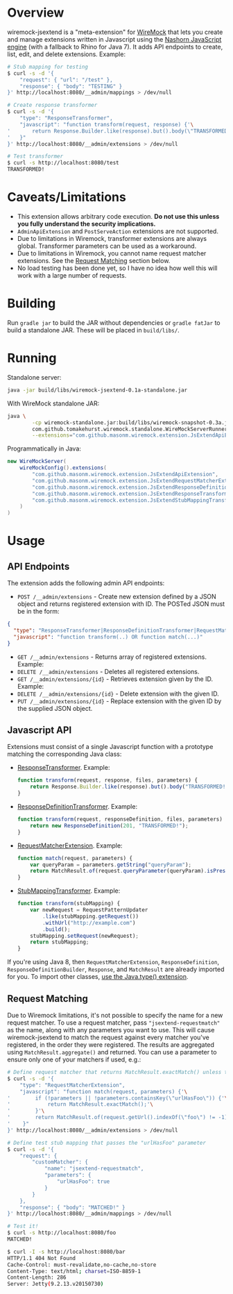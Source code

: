 # Overview

wiremock-jsextend is a "meta-extension" for [WireMock](http://wiremock.org) that lets you create and manage extensions written in Javascript using the [Nashorn JavaScript engine](http://www.n-k.de/riding-the-nashorn/) (with a fallback to Rhino for Java 7). It adds API endpoints to create, list, edit, and delete extensions. Example:

```sh
# Stub mapping for testing
$ curl -s -d '{
    "request": { "url": "/test" },
    "response": { "body": "TESTING" }
}' http://localhost:8080/__admin/mappings > /dev/null

# Create response transformer
$ curl -s -d '{
    "type": "ResponseTransformer",
    "javascript": "function transform(request, response) {'\
'       return Response.Builder.like(response).but().body(\"TRANSFORMED!\").build();'\
'   }"
}' http://localhost:8080/__admin/extensions > /dev/null

# Test transformer
$ curl -s http://localhost:8080/test
TRANSFORMED!
```

# Caveats/Limitations

* This extension allows arbitrary code execution. **Do not use this unless you fully understand the security implications.**
* `AdminApiExtension` and `PostServeAction` extensions are not supported.
* Due to limitations in Wiremock, transformer extensions are always global. Transformer parameters can be used as a workaround.
* Due to limitations in Wiremock, you cannot name request matcher extensions. See the [Request Matching](#request-matching) section below.
* No load testing has been done yet, so I have no idea how well this will work with a large number of requests.

# Building

Run `gradle jar` to build the JAR without dependencies or `gradle fatJar` to build a standalone JAR.
These will be placed in `build/libs/`.

# Running

Standalone server:
```sh
java -jar build/libs/wiremock-jsextend-0.1a-standalone.jar
```

With WireMock standalone JAR:
```sh
java \
        -cp wiremock-standalone.jar:build/libs/wiremock-snapshot-0.3a.jar \
        com.github.tomakehurst.wiremock.standalone.WireMockServerRunner \
        --extensions="com.github.masonm.wiremock.extension.JsExtendApiExtension,com.github.masonm.wiremock.extension.JsExtendRequestMatcherExtensionAdapter,com.github.masonm.wiremock.extension.JsExtendResponseDefinitionTransformerExtensionAdapter,com.github.masonm.wiremock.extension.JsExtendResponseTransformerExtensionAdapter,com.github.masonm.wiremock.extension.JsExtendStubMappingTransformerExtension"
```

Programmatically in Java:
```java
new WireMockServer(
    wireMockConfig().extensions(
        "com.github.masonm.wiremock.extension.JsExtendApiExtension",
        "com.github.masonm.wiremock.extension.JsExtendRequestMatcherExtensionAdapter",
        "com.github.masonm.wiremock.extension.JsExtendResponseDefinitionTransformerExtensionAdapter",
        "com.github.masonm.wiremock.extension.JsExtendResponseTransformerExtensionAdapter",
        "com.github.masonm.wiremock.extension.JsExtendStubMappingTransformerExtensionAdapter"
    )
)
```

# Usage

## API Endpoints

The extension adds the following admin API endpoints:
* `POST /__admin/extensions` - Create new extension defined by a JSON object and returns registered extension with ID. The POSTed JSON must be in the form:
```json
{
  "type": "ResponseTransformer|ResponseDefinitionTransformer|RequestMatcherExtension|StubMappingTransformer",
  "javascript": "function transform(..) OR function match(...)"
}
```
* `GET /__admin/extensions` - Returns array of registered extensions. Example:
* `DELETE /__admin/extensions` - Deletes all registered extensions.
* `GET /__admin/extensions/{id}` - Retrieves extension given by the ID. Example:
* `DELETE /__admin/extensions/{id}` - Delete extension with the given ID.
* `PUT /__admin/extensions/{id}` - Replace extension with the given ID by the supplied JSON object.

## Javascript API

Extensions must consist of a single Javascript function with a prototype matching the corresponding Java class:
* [ResponseTransformer](https://github.com/tomakehurst/wiremock/blob/7610d003720e1b39c994f95dcd36b3e3e48b9b9b/src/main/java/com/github/tomakehurst/wiremock/extension/ResponseTransformer.java#L25). Example:
    ```javascript
    function transform(request, response, files, parameters) {
        return Response.Builder.like(response).but().body("TRANSFORMED!").build();
    }
    ```
* [ResponseDefinitionTransformer](https://github.com/tomakehurst/wiremock/blob/7610d003720e1b39c994f95dcd36b3e3e48b9b9b/src/main/java/com/github/tomakehurst/wiremock/extension/ResponseTransformer.java#L25). Example:
    ```javascript
    function transform(request, responseDefinition, files, parameters) {
        return new ResponseDefinition(201, "TRANSFORMED!");
    }
    ```
* [RequestMatcherExtension](https://github.com/tomakehurst/wiremock/blob/7610d003720e1b39c994f95dcd36b3e3e48b9b9b/src/main/java/com/github/tomakehurst/wiremock/matching/RequestMatcherExtension.java#L32). Example:
    ```javascript
    function match(request, parameters) {
        var queryParam = parameters.getString("queryParam");
        return MatchResult.of(request.queryParameter(queryParam).isPresent());
    }
    ```
    
* [StubMappingTransformer](https://github.com/tomakehurst/wiremock/blob/42a18081701390b034a7ceb1a5281a2858afa68b/src/main/java/com/github/tomakehurst/wiremock/extension/StubMappingTransformer.java#L26). Example:
    ```javascript
    function transform(stubMapping) {
        var newRequest = RequestPatternUpdater
            .like(stubMapping.getRequest())
            .withUrl("http://example.com")
            .build();
        stubMapping.setRequest(newRequest);
        return stubMapping;
    }
    ```

If you're using Java 8, then `RequestMatcherExtension`, `ResponseDefinition`, `ResponseDefinitionBuilder`, `Response`, and `MatchResult` are already imported for you. To import other classes, [use the Java.type() extension](http://www.n-k.de/riding-the-nashorn/#_invoking_java_methods_from_javascript).

## Request Matching

Due to Wiremock limitations, it's not possible to specify the name for a new request matcher. To use a request matcher, pass `"jsextend-requestmatch"` as the name, along with any parameters you want to use. This will cause wiremock-jsextend to match the request against every matcher you've registered, in the order they were registered. The results are  aggregated using `MatchResult.aggregate()` and returned. You can use a parameter to ensure only one of your matchers if used, e.g.:
```sh
# Define request matcher that returns MatchResult.exactMatch() unless the parameter "urlHasFoo" is present
$ curl -s -d '{
    "type": "RequestMatcherExtension",
    "javascript": "function match(request, parameters) {'\
'        if (!parameters || !parameters.containsKey(\"urlHasFoo\")) {'\
'            return MatchResult.exactMatch();'\
'        }'\
'        return MatchResult.of(request.getUrl().indexOf(\"foo\") != -1);'\
'    }"
}' http://localhost:8080/__admin/extensions > /dev/null

# Define test stub mapping that passes the "urlHasFoo" parameter
$ curl -s -d '{
    "request": {
        "customMatcher": {
            "name": "jsextend-requestmatch",
            "parameters": {
                "urlHasFoo": true
            }
        }
    },
    "response": { "body": "MATCHED!" }
}' http://localhost:8080/__admin/mappings > /dev/null

# Test it!
$ curl -s http://localhost:8080/foo
MATCHED!

$ curl -I -s http://localhost:8080/bar
HTTP/1.1 404 Not Found
Cache-Control: must-revalidate,no-cache,no-store
Content-Type: text/html; charset=ISO-8859-1
Content-Length: 286
Server: Jetty(9.2.13.v20150730)
```
